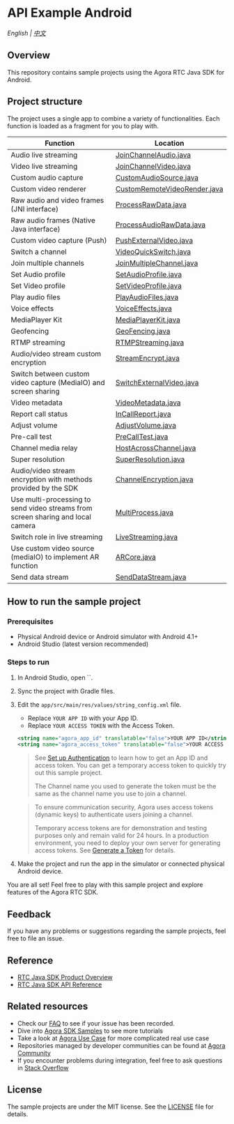 # API Example Android

_English | [中文](README.zh.md)_

## Overview

This repository contains sample projects using the Agora RTC Java SDK for Android.

## Project structure

The project uses a single app to combine a variety of functionalities. Each function is loaded as a fragment for you to play with.

| Function                                                                        | Location                                                                                                                                 |
| ------------------------------------------------------------------------------- | ---------------------------------------------------------------------------------------------------------------------------------------- |
| Audio live streaming                                                            | [JoinChannelAudio.java](/app/src/main/java/io/agora/api/example/examples/basic/JoinChannelAudio.java)                  |
| Video live streaming                                                            | [JoinChannelVideo.java](/app/src/main/java/io/agora/api/example/examples/basic/JoinChannelVideo.java)                  |
| Custom audio capture                                                             | [CustomAudioSource.java](/app/src/main/java/io/agora/api/example/examples/advanced/customaudio/CustomAudioSource.java) |
| Custom video renderer                                                           | [CustomRemoteVideoRender.java](/app/src/main/java/io/agora/api/example/examples/advanced/CustomRemoteVideoRender.java) |
| Raw audio and video frames (JNI interface)                                                | [ProcessRawData.java](/app/src/main/java/io/agora/api/example/examples/advanced/ProcessRawData.java)                   |
| Raw audio frames (Native Java interface)                                                         | [ProcessAudioRawData.java](/app/src/main/java/io/agora/api/example/examples/advanced/ProcessAudioRawData.java)         |
| Custom video capture (Push)                                                     | [PushExternalVideo.java](/app/src/main/java/io/agora/api/example/examples/advanced/PushExternalVideo.java)             |
| Switch a channel                                                                | [VideoQuickSwitch.java](/app/src/main/java/io/agora/api/example/examples/advanced/VideoQuickSwitch.java)               |
| Join multiple channels                                                          | [JoinMultipleChannel.java](/app/src/main/java/io/agora/api/example/examples/advanced/JoinMultipleChannel.java)         |
| Set Audio profile                                                               | [SetAudioProfile.java](/app/src/main/java/io/agora/api/example/examples/advanced/SetAudioProfile.java)                 |
| Set Video profile                                                               | [SetVideoProfile.java](/app/src/main/java/io/agora/api/example/examples/advanced/SetVideoProfile.java)                 |
| Play audio files                                                                | [PlayAudioFiles.java](/app/src/main/java/io/agora/api/example/examples/advanced/PlayAudioFiles.java)                   |
| Voice effects                                                                   | [VoiceEffects.java](/app/src/main/java/io/agora/api/example/examples/advanced/VoiceEffects.java)                       |
| MediaPlayer Kit                                                                 | [MediaPlayerKit.java](/app/src/main/java/io/agora/api/example/examples/advanced/MediaPlayerKit.java)                   |
| Geofencing                                                                      | [GeoFencing.java](/app/src/main/java/io/agora/api/example/examples/advanced/GeoFencing.java)                           |
| RTMP streaming                                                                  | [RTMPStreaming.java](/app/src/main/java/io/agora/api/example/examples/advanced/RTMPStreaming.java)                     |
| Audio/video stream custom encryption                                            | [StreamEncrypt.java](/app/src/main/java/io/agora/api/example/examples/advanced/StreamEncrypt.java)                     |
| Switch between custom video capture (MediaIO) and screen sharing                | [SwitchExternalVideo.java](/app/src/main/java/io/agora/api/example/examples/advanced/SwitchExternalVideo.java)         |
| Video metadata                                                                  | [VideoMetadata.java](/app/src/main/java/io/agora/api/example/examples/advanced/VideoMetadata.java)                     |
| Report call status                                                   | [InCallReport.java](/app/src/main/java/io/agora/api/example/examples/advanced/InCallReport.java)                       |
| Adjust volume                                                                   | [AdjustVolume.java](/app/src/main/java/io/agora/api/example/examples/advanced/AdjustVolume.java)                       |
| Pre-call test                                                                   | [PreCallTest.java](/app/src/main/java/io/agora/api/example/examples/advanced/PreCallTest.java)                         |
| Channel media relay                                                             | [HostAcrossChannel.java](/app/src/main/java/io/agora/api/example/examples/advanced/HostAcrossChannel.java)             |
| Super resolution                                                                | [SuperResolution.java](/app/src/main/java/io/agora/api/example/examples/advanced/SuperResolution.java)                 |
| Audio/video stream encryption with methods provided by the SDK                  | [ChannelEncryption.java](/app/src/main/java/io/agora/api/example/examples/advanced/ChannelEncryption.java)             |
| Use multi-processing to send video streams from screen sharing and local camera | [MultiProcess.java](/app/src/main/java/io/agora/api/example/examples/advanced/MultiProcess.java)                       |
| Switch role in live streaming                                                   | [LiveStreaming.java](/app/src/main/java/io/agora/api/example/examples/advanced/LiveStreaming.java)                     |
| Use custom video source (mediaIO) to implement AR function                      | [ARCore.java](/app/src/main/java/io/agora/api/example/examples/advanced/ARCore.java)                                   |
| Send data stream                                                                | [SendDataStream.java](/app/src/main/java/io/agora/api/example/examples/advanced/SendDataStream.java)                   |

## How to run the sample project

### Prerequisites

- Physical Android device or Android simulator with Android 4.1+
- Android Studio (latest version recommended)

### Steps to run

1. In Android Studio, open ``.
2. Sync the project with Gradle files.
3. Edit the `app/src/main/res/values/string_config.xml` file.

   - Replace `YOUR APP ID` with your App ID.
   - Replace `YOUR ACCESS TOKEN` with the Access Token.

   ```xml
   <string name="agora_app_id" translatable="false">YOUR APP ID</string>
   <string name="agora_access_token" translatable="false">YOUR ACCESS TOKEN</string>
   ```

   > See [Set up Authentication](https://docs.agora.io/en/Agora%20Platform/token) to learn how to get an App ID and access token. You can get a temporary access token to quickly try out this sample project.
   >
   > The Channel name you used to generate the token must be the same as the channel name you use to join a channel.

   > To ensure communication security, Agora uses access tokens (dynamic keys) to authenticate users joining a channel.
   >
   > Temporary access tokens are for demonstration and testing purposes only and remain valid for 24 hours. In a production environment, you need to deploy your own server for generating access tokens. See [Generate a Token](https://docs.agora.io/en/Interactive%20Broadcast/token_server) for details.

4. Make the project and run the app in the simulator or connected physical Android device.

You are all set! Feel free to play with this sample project and explore features of the Agora RTC SDK.

## Feedback

If you have any problems or suggestions regarding the sample projects, feel free to file an issue.

## Reference

- [RTC Java SDK Product Overview](https://docs.agora.io/en/Interactive%20Broadcast/product_live?platform=Android)
- [RTC Java SDK API Reference](https://docs.agora.io/en/Interactive%20Broadcast/API%20Reference/java/index.html)

## Related resources

- Check our [FAQ](https://docs.agora.io/en/faq) to see if your issue has been recorded.
- Dive into [Agora SDK Samples](https://github.com/AgoraIO) to see more tutorials
- Take a look at [Agora Use Case](https://github.com/AgoraIO-usecase) for more complicated real use case
- Repositories managed by developer communities can be found at [Agora Community](https://github.com/AgoraIO-Community)
- If you encounter problems during integration, feel free to ask questions in [Stack Overflow](https://stackoverflow.com/questions/tagged/agora.io)

## License

The sample projects are under the MIT license. See the [LICENSE](/LICENSE) file for details.
